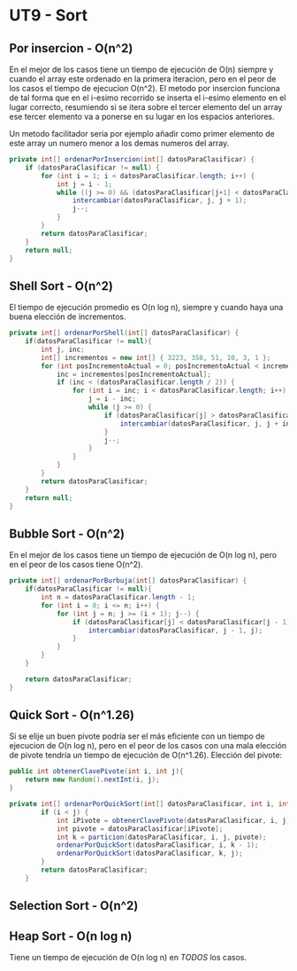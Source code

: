 # UT9 - Sort

## Por insercion - O(n^2)
En el mejor de los casos tiene un tiempo de ejecución de O(n) siempre y cuando el array este ordenado en la primera iteracion, pero en el peor de los casos el tiempo de ejecucion O(n^2).
El metodo por insercion funciona de tal forma que en el i-esimo recorrido se inserta el i-esimo elemento en el lugar correcto, resumiendo si se itera sobre el tercer elemento del un array ese tercer elemento va a ponerse en su lugar en los espacios anteriores.

Un metodo facilitador seria por ejemplo añadir como primer elemento de este array un numero menor a los demas numeros del array.

```java
private int[] ordenarPorInsercion(int[] datosParaClasificar) {
	if (datosParaClasificar != null) {
		for (int i = 1; i < datosParaClasificar.length; i++) {
			int j = i - 1;
			while ((j >= 0) && (datosParaClasificar[j+1] < datosParaClasificar[j])) {
				intercambiar(datosParaClasificar, j, j + 1);
				j--;
			}
		}
		return datosParaClasificar;
	}
	return null;
}
```

## Shell Sort - O(n^2)
El tiempo de ejecución promedio es O(n log n), siempre y cuando haya una buena elección de incrementos.
```java
private int[] ordenarPorShell(int[] datosParaClasificar) {
	if(datosParaClasificar != null){
		int j, inc;
		int[] incrementos = new int[] { 3223, 358, 51, 10, 3, 1 };
		for (int posIncrementoActual = 0; posIncrementoActual < incrementos.length; posIncrementoActual++) {
			inc = incrementos[posIncrementoActual];
			if (inc < (datosParaClasificar.length / 2)) {
				for (int i = inc; i < datosParaClasificar.length; i++) {
					j = i - inc;
					while (j >= 0) {
						if (datosParaClasificar[j] > datosParaClasificar[j + inc]) {
							intercambiar(datosParaClasificar, j, j + inc);
						}
						j--;
					}
				}
			}
		}
		return datosParaClasificar;
	}
	return null;
}
```

## Bubble Sort - O(n^2)
En el mejor de los casos tiene un tiempo de ejecución de O(n log n), pero en el peor de los casos tiene O(n^2).
```java
private int[] ordenarPorBurbuja(int[] datosParaClasificar) {
	if(datosParaClasificar != null){
		int n = datosParaClasificar.length - 1;
		for (int i = 0; i <= n; i++) {
			for (int j = n; j >= (i + 1); j--) {
				if (datosParaClasificar[j] < datosParaClasificar[j - 1]) {
					intercambiar(datosParaClasificar, j - 1, j);
				}
			}
		}
	}

	return datosParaClasificar;
}
```


## Quick Sort - O(n^1.26)
Si se elije un buen pivote podría ser el más eficiente con un tiempo de ejecucion de O(n log n), pero en el peor de los casos con una mala elección de pivote tendría un tiempo de ejecución de O(n^1.26).
Elección del pivote:
```java
public int obtenerClavePivote(int i, int j){
	return new Random().nextInt(i, j);
}					
```
```java
private int[] ordenarPorQuickSort(int[] datosParaClasificar, int i, int j) {
		if (i < j) {
			int iPivote = obtenerClavePivote(datosParaClasificar, i, j);
			int pivote = datosParaClasificar[iPivote];
			int k = particion(datosParaClasificar, i, j, pivote);
			ordenarPorQuickSort(datosParaClasificar, i, k - 1);
			ordenarPorQuickSort(datosParaClasificar, k, j);
		}
		return datosParaClasificar;
	}
```


## Selection Sort - O(n^2)

## Heap Sort - O(n log n)
Tiene un tiempo de ejecución de O(n log n) en *TODOS* los casos. 
